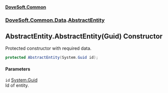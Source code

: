 #### [DoveSoft.Common](readme.md 'readme')
### [DoveSoft.Common.Data](DoveSoft_Common_Data.md 'DoveSoft.Common.Data').[AbstractEntity](AbstractEntity.md 'DoveSoft.Common.Data.AbstractEntity')
## AbstractEntity.AbstractEntity(Guid) Constructor
Protected constructor with required data.
```csharp
protected AbstractEntity(System.Guid id);
```
#### Parameters
<a name='DoveSoft_Common_Data_AbstractEntity_AbstractEntity(System_Guid)_id'></a>
`id` [System.Guid](https://docs.microsoft.com/en-us/dotnet/api/System.Guid 'System.Guid')  
Id of entity.
  
